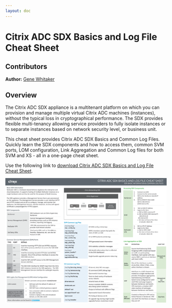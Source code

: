 ```yaml
---
layout: doc
---
```

# Citrix ADC SDX Basics and Log File Cheat Sheet

## Contributors

**Author:** [Gene Whitaker](mailto:gene.whitaker@citrix.com)

## Overview

The Citrix ADC SDX appliance is a multitenant platform on which you can provision and manage multiple virtual Citrix ADC machines (instances), without the typical loss in cryptographical performance. The SDX provides flexible multi-tenancy allowing service providers to fully isolate instances or to separate instances based on network security level, or business unit.

This cheat sheet provides Citrix ADC SDX Basics and Common Log Files.  Quickly learn the SDX components and how to access them, common SVM ports, LOM configuration, Link Aggregation and Common Log files for both SVM and XS - all in a one-page cheat sheet.

Use the following link to [download Citrix ADC SDX Basics and Log File Cheat Sheet](/en-us/tech-zone/learn/downloads/diagrams-posters_cheat-sheet-adc-sdx-basics.pdf).

[![Cheat Sheet](/en-us/tech-zone/learn/media/diagrams-posters_cheat-sheet-adc-sdx-basics_1.png)](/en-us/tech-zone/learn/downloads/diagrams-posters_cheat-sheet-adc-sdx-basics.pdf)
